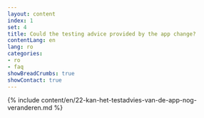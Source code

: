 ```yaml
---
layout: content
index: 1
set: 4
title: Could the testing advice provided by the app change?
contentLang: en
lang: ro
categories:
- ro
- faq
showBreadCrumbs: true
showContact: true
---
```

{% include content/en/22-kan-het-testadvies-van-de-app-nog-veranderen.md %}

